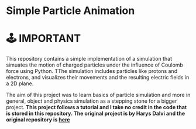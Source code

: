 # Simple Particle Animation
# 🕹️ IMPORTANT
This repository contains a simple implementation of a simulation that simuates the motion of charged particles under the influence of Coulomb force using Python. TThe simulation includes particles like protons and electrons, and visualizes their movements and the resulting electric fields in a 2D plane. 

The aim of this project was to learn basics of particle simulation and more in general, object and physics simulation as a stepping stone for a bigger project. **This project follows a tutorial and I take no credit in the code that is stored in this repository. The original project is by Harys Dalvi and the original repository is [here](https://github.com/crackalamoo/electric-simulation/tree/main)**

